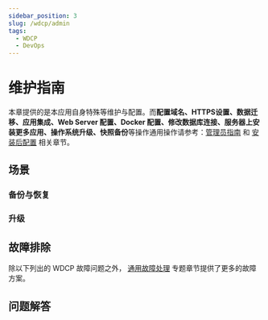 ```yaml
---
sidebar_position: 3
slug: /wdcp/admin
tags:
  - WDCP
  - DevOps
---
```



# 维护指南

本章提供的是本应用自身特殊等维护与配置。而**配置域名、HTTPS设置、数据迁移、应用集成、Web Server 配置、Docker 配置、修改数据库连接、服务器上安装更多应用、操作系统升级、快照备份**等操作通用操作请参考：[管理员指南](../administrator) 和 [安装后配置](../install/setup) 相关章节。

## 场景

### 备份与恢复

### 升级

## 故障排除

除以下列出的 WDCP 故障问题之外， [通用故障处理](../troubleshoot) 专题章节提供了更多的故障方案。 


## 问题解答